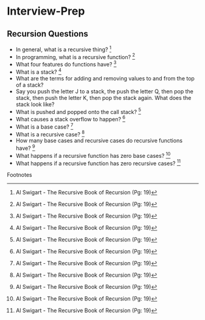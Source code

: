 # Interview-Prep


## Recursion Questions
  
  - In general, what is a recursive thing? [^1]
  - In programming, what is a recursive function? [^1]
  - What four features do functions have? [^1]
  - What is a stack? [^1]
  - What are the terms for adding and removing values to and from the top of a stack?
  - Say you push the letter J to a stack, the push the letter Q, then pop the stack, then push the letter K, then pop the stack again. What does the stack look like?
  - What is pushed and popped onto the call stack? [^1]
  - What causes a stack overflow to happen? [^1]
  - What is a base case? [^1]
  - What is a recursive case? [^1]
  - How many base cases and recursive cases do recursive functions have? [^1]
  - What happens if a recursive function has zero base cases? [^1]
  - What happens if a recursive function has zero recursive cases? [^1]
 
 Footnotes
 
 [^1]: Al Swigart - The Recursive Book of Recursion (Pg: 19)
